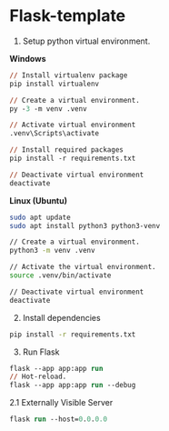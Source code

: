 # Flask-template

1. Setup python virtual environment.

**Windows**
```ps
// Install virtualenv package
pip install virtualenv

// Create a virtual environment.
py -3 -m venv .venv

// Activate virtual environment
.venv\Scripts\activate

// Install required packages
pip install -r requirements.txt

// Deactivate virtual environment
deactivate
```

**Linux (Ubuntu)**
```zsh
sudo apt update
sudo apt install python3 python3-venv

// Create a virtual environment.
python3 -m venv .venv

// Activate the virtual environment.
source .venv/bin/activate

// Deactivate virtual environment
deactivate
```

2. Install dependencies
```zsh
pip install -r requirements.txt
```


3. Run Flask

```ps
flask --app app:app run
// Hot-reload.
flask --app app:app run --debug
```

2.1 Externally Visible Server

```ps
flask run --host=0.0.0.0
```